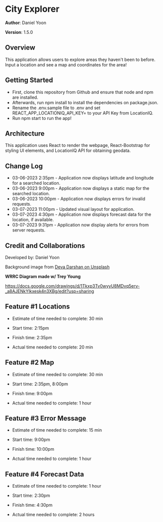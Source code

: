 # City Explorer

**Author**: Daniel Yoon

**Version**: 1.5.0

## Overview
This application allows users to explore areas they haven't been to before. Input a location and see a map and coordinates for the area!


## Getting Started
* First, clone this repository from Github and ensure that node and npm are installed.
* Afterwards, run npm install to install the dependencies on package.json.
* Rename the .env.sample file to .env and set REACT_APP_LOCATIONIQ_API_KEY= to your API Key from LocationIQ.
* Run npm start to run the app!

## Architecture
This application uses React to render the webpage, React-Bootstrap for styling UI elements, and LocationIQ API for obtaining geodata. 

## Change Log

* 03-06-2023 2:35pm - Application now displays latitude and longitude for a searched location.
* 03-06-2023 9:00pm - Application now displays a static map for the searched location.
* 03-06-2023 10:00pm - Application now displays errors for invalid requests.
* 03-07-2023 11:00pm - Updated visual layout for application.
* 03-07-2023 4:30pm - Application now displays forecast data for the location, if available.
* 03-07-2023 9:31pm - Application now display alerts for errors from server requests.

## Credit and Collaborations
Developed by: Daniel Yoon

Background image from [Deva Darshan on Unsplash](https://unsplash.com/photos/v0zwX1aPlHI)

**WRRC Diagram made w/ Trey Young**

https://docs.google.com/drawings/d/1Tkxp3Tv0wyyU8MDvq5erv-_a8AJENkYlkxesk4n3XBg/edit?usp=sharing


## Feature #1 Locations

* Estimate of time needed to complete: 30 min

* Start time: 2:15pm

* Finish time: 2:35pm

* Actual time needed to complete: 20 min

## Feature #2 Map

* Estimate of time needed to complete: 30 min

* Start time: 2:35pm, 8:00pm

* Finish time: 9:00pm

* Actual time needed to complete: 1 hour

## Feature #3 Error Message

* Estimate of time needed to complete: 15 min

* Start time: 9:00pm

* Finish time: 10:00pm

* Actual time needed to complete: 1 hour

## Feature #4 Forecast Data

* Estimate of time needed to complete: 1 hour

* Start time: 2:30pm

* Finish time: 4:30pm

* Actual time needed to complete: 2 hours